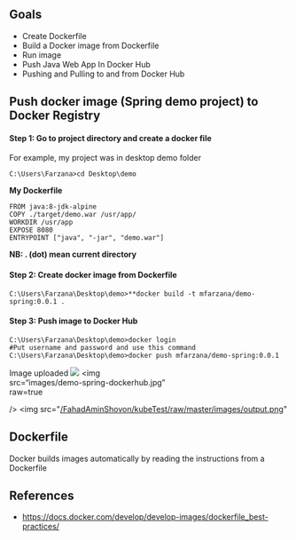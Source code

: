 ## Goals
- Create Dockerfile 
- Build a Docker image from Dockerfile
- Run image
-  Push Java Web App In Docker Hub
- Pushing and Pulling to and from Docker Hub

## Push docker image (Spring demo project) to Docker Registry
#### Step 1: Go to project directory and create a docker file 
 For example, my project was in desktop demo folder
  ```
  C:\Users\Farzana>cd Desktop\demo
  ```
  **My  Dockerfile** 
	
	FROM java:8-jdk-alpine
	COPY ./target/demo.war /usr/app/
	WORKDIR /usr/app
	EXPOSE 8080
	ENTRYPOINT ["java", "-jar", "demo.war"]
	
 **NB:  . (dot) mean current directory** 
####  Step 2: Create docker image from Dockerfile
 ```
 C:\Users\Farzana\Desktop\demo>**docker build -t mfarzana/demo-spring:0.0.1 . 
 ```

#### Step 3: Push image to Docker Hub
```
C:\Users\Farzana\Desktop\demo>docker login 
#Put username and password and use this command
C:\Users\Farzana\Desktop\demo>docker push mfarzana/demo-spring:0.0.1
 ```
 Image  uploaded 
 <img src="https://github.com/Mfarzana/docker-learning/blob/master/images/"></img>
 <img  
src=“images/demo-spring-dockerhub.jpg”  
raw=true  

/>
<img src="[/FahadAminShovon/kubeTest/raw/master/images/output.png](https://github.com/FahadAminShovon/kubeTest/raw/master/images/output.png)"
  


## Dockerfile
Docker builds images automatically by reading the instructions from a Dockerfile


## References
- https://docs.docker.com/develop/develop-images/dockerfile_best-practices/

<!--stackedit_data:
eyJoaXN0b3J5IjpbMTE1NDQ0NjcyNywtNzcxNzA0Mzg4LC0yMD
k2MzIyODM2LDEzNzMxMDA2NTYsLTIxMTQxNDc3MDIsODEyNjg3
Mzk2LDc1Njc1NjE5NywtMjA3MzgwMjMxNiwxMjQ4NDA0OTgzLD
YyMzA0MDYzMyw4MTQwOTU5OTYsMTIzODU0Njc2LC0xMzA1NDAx
NzgzLC0zNTY0NDIwMzgsNDIyNTUwMjldfQ==
-->